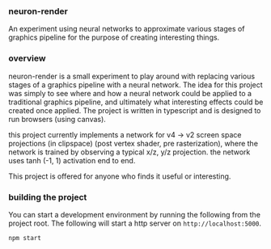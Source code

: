 ### neuron-render

An experiment using neural networks to approximate various stages of graphics pipeline for the purpose of creating interesting things.

### overview

neuron-render is a small experiment to play around with replacing various stages of a graphics pipeline with a neural network. The idea for this project was simply to see where and how a neural network could be applied to a traditional graphics pipeline, and ultimately what interesting effects could be created once applied. The project is written in typescript and is designed to run browsers (using canvas).

this project currently implements a network for v4 -> v2 screen space projections (in clipspace) (post vertex shader, pre rasterization), where the network is trained by observing a typical x/z, y/z projection. the network uses tanh (-1, 1) activation end to end.

This project is offered for anyone who finds it useful or interesting.

### building the project

You can start a development environment by running the following from the project root. The following will start a http server on ```http://localhost:5000```.

```
npm start
```






